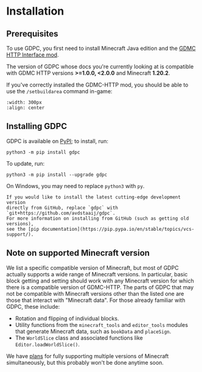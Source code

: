 # Installation


## Prerequisites

To use GDPC, you first need to install Minecraft Java edition and the
[GDMC HTTP Interface mod](https://github.com/Niels-NTG/gdmc_http_interface).

The version of GDPC whose docs you're currently looking at is compatible
with GDMC HTTP versions **>=1.0.0, <2.0.0** and Minecraft **1.20.2**.


If you've correctly installed the GDMC-HTTP mod, you should be able to use
the `/setbuildarea` command in-game:

```{image} ../images/setbuildarea.png
:width: 300px
:align: center
```


## Installing GDPC

GDPC is available on [PyPI](https://pypi.org/project/gdpc/); to install, run:
```
python3 -m pip install gdpc
```
To update, run:
```
python3 -m pip install --upgrade gdpc
```

On Windows, you may need to replace `python3` with `py`.

```{note}
If you would like to install the latest cutting-edge development version
directly from GitHub, replace `gdpc` with
`git+https://github.com/avdstaaij/gdpc`.
For more information on installing from GitHub (such as getting old versions),
see the [pip documentation](https://pip.pypa.io/en/stable/topics/vcs-support/).
```


## Note on supported Minecraft version

We list a specific compatible version of Minecraft, but most of GDPC actually
supports a wide range of Minecraft versions. In particular, basic block getting
and setting should work with any Minecraft version for which there is a
compatible version of GDMC-HTTP. The parts of GDPC that may not be compatible
with Minecraft versions other than the listed one are those that interact with
"Minecraft data". For those already familiar with GDPC, these include:
- Rotation and flipping of individual blocks.
- Utility functions from the `minecraft_tools` and `editor_tools` modules that
  generate Minecraft data, such as `bookData` and `placeSign`.
- The `WorldSlice` class and associated functions like
  `Editor.loadWorldSlice()`.

We have [plans](https://github.com/avdstaaij/gdpc/issues/99) for fully
supporting multiple versions of Minecraft simultaneously, but this probably
won't be done anytime soon.
